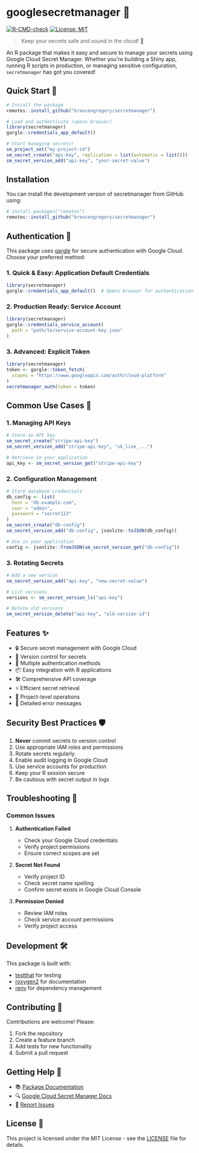 # googlesecretmanager 🔐

<!-- badges: start -->
[![R-CMD-check](https://github.com/brancengregory/secretmanager/actions/workflows/R-CMD-check.yaml/badge.svg)](https://github.com/brancengregory/secretmanager/actions/workflows/R-CMD-check.yaml)
[![License: MIT](https://img.shields.io/badge/License-MIT-yellow.svg)](https://opensource.org/licenses/MIT)
<!-- badges: end -->

> Keep your secrets safe and sound in the cloud! 🚀

An R package that makes it easy and secure to manage your secrets using Google Cloud Secret Manager. Whether you're building a Shiny app, running R scripts in production, or managing sensitive configuration, `secretmanager` has got you covered!

## Quick Start 🚀

```r
# Install the package
remotes::install_github("brancengregory/secretmanager")

# Load and authenticate (opens browser)
library(secretmanager)
gargle::credentials_app_default()

# Start managing secrets!
sm_project_set("my-project-id")
sm_secret_create("api-key", replication = list(automatic = list()))
sm_secret_version_add("api-key", "your-secret-value")
```

## Installation

You can install the development version of secretmanager from GitHub using:

```r
# install.packages("remotes")
remotes::install_github("brancengregory/secretmanager")
```

## Authentication 🔑

This package uses [gargle](https://gargle.r-lib.org/) for secure authentication with Google Cloud. Choose your preferred method:

### 1. Quick & Easy: Application Default Credentials
```r
library(secretmanager)
gargle::credentials_app_default()  # Opens browser for authentication
```

### 2. Production Ready: Service Account
```r
library(secretmanager)
gargle::credentials_service_account(
  path = "path/to/service-account-key.json"
)
```

### 3. Advanced: Explicit Token
```r
library(secretmanager)
token <- gargle::token_fetch(
  scopes = "https://www.googleapis.com/auth/cloud-platform"
)
secretmanager_auth(token = token)
```

## Common Use Cases 🎯

### 1. Managing API Keys
```r
# Store an API key
sm_secret_create("stripe-api-key")
sm_secret_version_add("stripe-api-key", "sk_live_...")

# Retrieve in your application
api_key <- sm_secret_version_get("stripe-api-key")
```

### 2. Configuration Management
```r
# Store database credentials
db_config <- list(
  host = "db.example.com",
  user = "admin",
  password = "secret123"
)
sm_secret_create("db-config")
sm_secret_version_add("db-config", jsonlite::toJSON(db_config))

# Use in your application
config <- jsonlite::fromJSON(sm_secret_version_get("db-config"))
```

### 3. Rotating Secrets
```r
# Add a new version
sm_secret_version_add("api-key", "new-secret-value")

# List versions
versions <- sm_secret_version_ls("api-key")

# Delete old versions
sm_secret_version_delete("api-key", "old-version-id")
```

## Features ✨

- 🔒 Secure secret management with Google Cloud
- 🔄 Version control for secrets
- 🔐 Multiple authentication methods
- 📦 Easy integration with R applications
- 🛠️ Comprehensive API coverage
- ⚡ Efficient secret retrieval
- 🎯 Project-level operations
- 📝 Detailed error messages

## Security Best Practices 🛡️

1. **Never** commit secrets to version control
2. Use appropriate IAM roles and permissions
3. Rotate secrets regularly
4. Enable audit logging in Google Cloud
5. Use service accounts for production
6. Keep your R session secure
7. Be cautious with secret output in logs

## Troubleshooting 🔧

### Common Issues

1. **Authentication Failed**
   - Check your Google Cloud credentials
   - Verify project permissions
   - Ensure correct scopes are set

2. **Secret Not Found**
   - Verify project ID
   - Check secret name spelling
   - Confirm secret exists in Google Cloud Console

3. **Permission Denied**
   - Review IAM roles
   - Check service account permissions
   - Verify project access

## Development 🛠️

This package is built with:

- [testthat](https://testthat.r-lib.org/) for testing
- [roxygen2](https://roxygen2.r-lib.org/) for documentation
- [renv](https://rstudio.github.io/renv/) for dependency management

## Contributing 🤝

Contributions are welcome! Please:

1. Fork the repository
2. Create a feature branch
3. Add tests for new functionality
4. Submit a pull request

## Getting Help 💬

- 📚 [Package Documentation](https://brancengregory.github.io/secretmanager/)
- 🔍 [Google Cloud Secret Manager Docs](https://cloud.google.com/secret-manager)
- 🐛 [Report Issues](https://github.com/brancengregory/secretmanager/issues)

## License 📄

This project is licensed under the MIT License - see the [LICENSE](LICENSE) file for details.

